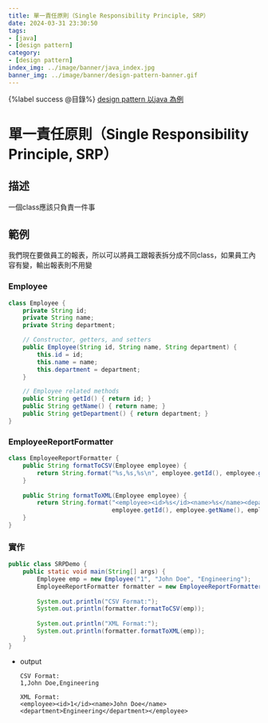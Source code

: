 ```yaml
---
title: 單一責任原則（Single Responsibility Principle, SRP）
date: 2024-03-31 23:30:50
tags:
- [java]
- [design pattern]
category:
- [design pattern]
index_img: ../image/banner/java_index.jpg
banner_img: ../image/banner/design-pattern-banner.gif
---
```

{%label success @目錄%}
[design pattern 以java 為例](../../../../2024/03/30/design-pattern)

# 單一責任原則（Single Responsibility Principle, SRP）

## 描述

一個class應該只負責一件事

## 範例

我們現在要做員工的報表，所以可以將員工跟報表拆分成不同class，如果員工內容有變，輸出報表則不用變

### Employee
```java
class Employee {
    private String id;
    private String name;
    private String department;

    // Constructor, getters, and setters
    public Employee(String id, String name, String department) {
        this.id = id;
        this.name = name;
        this.department = department;
    }

    // Employee related methods
    public String getId() { return id; }
    public String getName() { return name; }
    public String getDepartment() { return department; }
}
```

### EmployeeReportFormatter 

```java
class EmployeeReportFormatter {
    public String formatToCSV(Employee employee) {
        return String.format("%s,%s,%s\n", employee.getId(), employee.getName(), employee.getDepartment());
    }
    
    public String formatToXML(Employee employee) {
        return String.format("<employee><id>%s</id><name>%s</name><department>%s</department></employee>", 
                             employee.getId(), employee.getName(), employee.getDepartment());
    }
}
```

### 實作
```java
public class SRPDemo {
    public static void main(String[] args) {
        Employee emp = new Employee("1", "John Doe", "Engineering");
        EmployeeReportFormatter formatter = new EmployeeReportFormatter();
        
        System.out.println("CSV Format:");
        System.out.println(formatter.formatToCSV(emp));
        
        System.out.println("XML Format:");
        System.out.println(formatter.formatToXML(emp));
    }
}
```

- output
    ```text
    CSV Format:
    1,John Doe,Engineering
    
    XML Format:
    <employee><id>1</id><name>John Doe</name><department>Engineering</department></employee>
    ```
  

